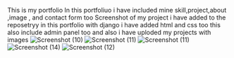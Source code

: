 This is my portfolio 
In this portfoliuo i have included mine skill,project,about ,image , and contact form too
Screenshot of my project i have added to the reposetryy 
in this portfolio with django i have added html and css too 
this also include admin panel too
and also i have uploded my projects with images 
![Screenshot (10)](https://github.com/user-attachments/assets/6e490c35-7dfc-414a-b7fa-31c919316778)
![Screenshot (11)](https://github.com/user-attachments/assets/3b46b9f7-c2ff-44a0-8c1b-c7325d03699c)
![Screenshot (11)](https://github.com/user-attachments/assets/4376169d-24af-4ece-9703-52cbb2a7cbba)
![Screenshot (14)](https://github.com/user-attachments/assets/8bc60dcb-2c29-4625-929e-a2ed884da857)
![Screenshot (12)](https://github.com/user-attachments/assets/ab86952d-1aee-41d7-9a3e-263036a3bc81)



